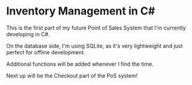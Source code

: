 # Inventory Management in C#
This is the first part of my future Point of Sales System that I'm currently developing in C#.

On the database side, I'm using SQLite, as it's very lightweight and just perfect for offline development.

Additional functions will be added whenever I find the time.

Next up will be the Checkout part of the PoS system!
